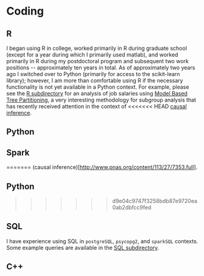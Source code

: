 # Coding

## R

I began using R in college,
worked primarily in R during graduate school (except for a year during which I primarily used matlab),
and worked primarily in R during my postdoctoral program and subsequent two work positions --
approximately ten years in total.
As of approximately two years ago I switched over to Python (primarily for access to the scikit-learn library); however,
I am more than comfortable using R if the necessary functionality is not yet available in a Python context.
For example, please see the [R subdirectory](https://github.com/pointOfive/Examples/Code/SQL) for an analysis
of job salaries using [Model Based Tree Partitioning](http://party.r-forge.r-project.org), a very interesting
methodology for subgroup analysis that has recently received attention in the context of
<<<<<<< HEAD
[causal inference](http://www.pnas.org/content/113/27/7353.full).

## Python

## Spark

=======
(causal inference)[http://www.pnas.org/content/113/27/7353.full].

## Python

>>>>>>> d9e04c9747f3258bdb87e9720ea0ab2dbfcc9fed
## SQL

I have experience using SQL in `postgreSQL`, `psycopg2`, and `sparkSQL` contexts.
Some example queries are available in the [SQL subdirectory](https://github.com/pointOfive/Examples/Code/SQL).

## C++


